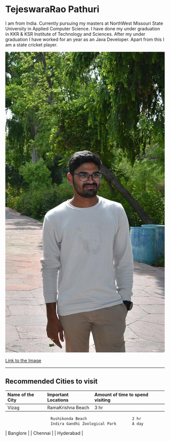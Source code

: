 # TejeswaraRao Pathuri
I am from India. Currently pursuing my masters at NorthWest Missouri State University in Applied Computer Science. I have done my under graduation in KKR & KSR Institute of Technology and Sciences. After my under graduation I have worked for an year as an Java Developer. Apart from this I am a state cricket player.

![Image](Teja.png)

[Link to the Image](https://github.com/tejapathuri/assignment2-Pathuri/blob/main/Teja.png)

****
## Recommended Cities to visit
|   Name of the City  |       Important Locations     | Amount of time to spend visiting | 
|:--------------------|:------------------------------|:---------------------------------|
|       Vizag         | RamaKrishna Beach             |     3 hr
                        Rushikonda Beach                    2 hr 
                        Indira Gandhi Zoological Park       A day                          
|      Banglore       |
|      Chennai        |
|     Hyderabad       |

